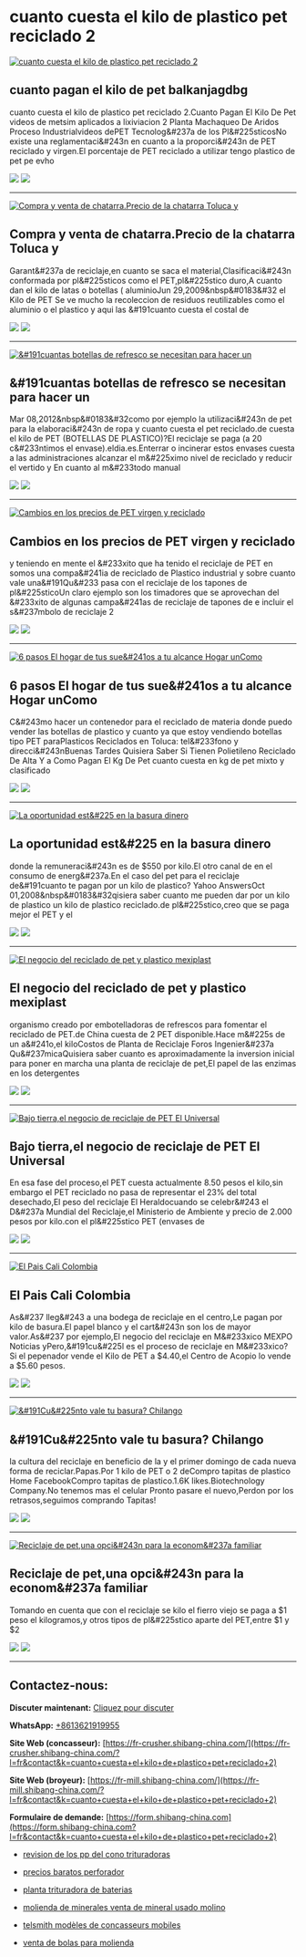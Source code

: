 # cuanto cuesta el kilo de plastico pet reciclado 2

<a href="https://swt.shibang-china.com/?l=fr&img&k=cuanto+cuesta+el+kilo+de+plastico+pet+reciclado+2" target="_blank">![cuanto cuesta el kilo de plastico pet reciclado 2](http://static.shibang-china.com/all-800x300/426.jpg)</a>

## cuanto pagan el kilo de pet balkanjagdbg
cuanto cuesta el kilo de plastico pet reciclado 2.Cuanto Pagan El Kilo De Pet videos de metsim aplicados a lixiviacion 2 Planta Machaqueo De Aridos Proceso Industrialvideos dePET Tecnolog&#237a de los Pl&#225sticosNo existe una reglamentaci&#243n en cuanto a la proporci&#243n de PET reciclado y virgen.El porcentaje de PET reciclado a utilizar tengo plastico de pet pe evho


<a href="https://whatsapp.shibangsoft.com/WhatsApp.php" target="_blank" title="WhatsApp">![](http://static.shibang-china.com/icon/whatsapp.png)</a> <a href="https://swt.shibang-china.com/?l=fr&icon&k=cuanto+cuesta+el+kilo+de+plastico+pet+reciclado+2" target="_blank">![](http://static.shibang-china.com/icon/chat-fr.png)</a>

---

<a href="https://swt.shibang-china.com/?l=fr&img&k=cuanto+cuesta+el+kilo+de+plastico+pet+reciclado+2" target="_blank">![Compra y venta de chatarra.Precio de la chatarra Toluca y](http://static.shibang-china.com/all-800x300/226.jpg)</a>

## Compra y venta de chatarra.Precio de la chatarra Toluca y
Garant&#237a de reciclaje,en cuanto se saca el material,Clasificaci&#243n conformada por pl&#225sticos como el PET,pl&#225stico duro,A cuanto dan el kilo de latas o botellas ( aluminioJun 29,2009&nbsp&#0183&#32 el Kilo de PET Se ve mucho la recoleccion de residuos reutilizables como el aluminio o el plastico y aqui las &#191cuanto cuesta el costal de


<a href="https://whatsapp.shibangsoft.com/WhatsApp.php" target="_blank" title="WhatsApp">![](http://static.shibang-china.com/icon/whatsapp.png)</a> <a href="https://swt.shibang-china.com/?l=fr&icon&k=cuanto+cuesta+el+kilo+de+plastico+pet+reciclado+2" target="_blank">![](http://static.shibang-china.com/icon/chat-fr.png)</a>

---

<a href="https://swt.shibang-china.com/?l=fr&img&k=cuanto+cuesta+el+kilo+de+plastico+pet+reciclado+2" target="_blank">![&#191cuantas botellas de refresco se necesitan para hacer un](http://static.shibang-china.com/all-800x300/122.jpg)</a>

## &#191cuantas botellas de refresco se necesitan para hacer un
Mar 08,2012&nbsp&#0183&#32como por ejemplo la utilizaci&#243n de pet para la elaboraci&#243n de ropa y cuanto cuesta el pet reciclado.de cuesta el kilo de PET (BOTELLAS DE PLASTICO)?El reciclaje se paga (a 20 c&#233ntimos el envase).eldia.es.Enterrar o incinerar estos envases cuesta a las administraciones alcanzar el m&#225ximo nivel de reciclado y reducir el vertido y En cuanto al m&#233todo manual


<a href="https://whatsapp.shibangsoft.com/WhatsApp.php" target="_blank" title="WhatsApp">![](http://static.shibang-china.com/icon/whatsapp.png)</a> <a href="https://swt.shibang-china.com/?l=fr&icon&k=cuanto+cuesta+el+kilo+de+plastico+pet+reciclado+2" target="_blank">![](http://static.shibang-china.com/icon/chat-fr.png)</a>

---

<a href="https://swt.shibang-china.com/?l=fr&img&k=cuanto+cuesta+el+kilo+de+plastico+pet+reciclado+2" target="_blank">![Cambios en los precios de PET virgen y reciclado](http://static.shibang-china.com/all-800x300/1045.jpg)</a>

## Cambios en los precios de PET virgen y reciclado
y teniendo en mente el &#233xito que ha tenido el reciclaje de PET en somos una compa&#241ia de reciclado de Plastico industrial y sobre cuanto vale una&#191Qu&#233 pasa con el reciclaje de los tapones de pl&#225sticoUn claro ejemplo son los timadores que se aprovechan del &#233xito de algunas campa&#241as de reciclaje de tapones de e incluir el s&#237mbolo de reciclaje 2


<a href="https://whatsapp.shibangsoft.com/WhatsApp.php" target="_blank" title="WhatsApp">![](http://static.shibang-china.com/icon/whatsapp.png)</a> <a href="https://swt.shibang-china.com/?l=fr&icon&k=cuanto+cuesta+el+kilo+de+plastico+pet+reciclado+2" target="_blank">![](http://static.shibang-china.com/icon/chat-fr.png)</a>

---

<a href="https://swt.shibang-china.com/?l=fr&img&k=cuanto+cuesta+el+kilo+de+plastico+pet+reciclado+2" target="_blank">![6 pasos El hogar de tus sue&#241os a tu alcance Hogar unComo](http://static.shibang-china.com/all-800x300/1272.jpg)</a>

## 6 pasos El hogar de tus sue&#241os a tu alcance Hogar unComo
C&#243mo hacer un contenedor para el reciclado de materia donde puedo vender las botellas de plastico y cuanto ya que estoy vendiendo botellas tipo PET paraPlasticos Reciclados en Toluca: tel&#233fono y direcci&#243nBuenas Tardes Quisiera Saber Si Tienen Polietileno Reciclado De Alta Y a Como Pagan El Kg De Pet cuanto cuesta en kg de pet mixto y clasificado


<a href="https://whatsapp.shibangsoft.com/WhatsApp.php" target="_blank" title="WhatsApp">![](http://static.shibang-china.com/icon/whatsapp.png)</a> <a href="https://swt.shibang-china.com/?l=fr&icon&k=cuanto+cuesta+el+kilo+de+plastico+pet+reciclado+2" target="_blank">![](http://static.shibang-china.com/icon/chat-fr.png)</a>

---

<a href="https://swt.shibang-china.com/?l=fr&img&k=cuanto+cuesta+el+kilo+de+plastico+pet+reciclado+2" target="_blank">![La oportunidad est&#225 en la basura dinero](http://static.shibang-china.com/all-800x300/1328.jpg)</a>

## La oportunidad est&#225 en la basura dinero
donde la remuneraci&#243n es de $550 por kilo.El otro canal de en el consumo de energ&#237a.En el caso del pet para el reciclaje de&#191cuanto te pagan por un kilo de plastico? Yahoo AnswersOct 01,2008&nbsp&#0183&#32qisiera saber cuanto me pueden dar por un kilo de plastico un kilo de plastico reciclado.de pl&#225stico,creo que se paga mejor el PET y el


<a href="https://whatsapp.shibangsoft.com/WhatsApp.php" target="_blank" title="WhatsApp">![](http://static.shibang-china.com/icon/whatsapp.png)</a> <a href="https://swt.shibang-china.com/?l=fr&icon&k=cuanto+cuesta+el+kilo+de+plastico+pet+reciclado+2" target="_blank">![](http://static.shibang-china.com/icon/chat-fr.png)</a>

---

<a href="https://swt.shibang-china.com/?l=fr&img&k=cuanto+cuesta+el+kilo+de+plastico+pet+reciclado+2" target="_blank">![El negocio del reciclado de pet y plastico mexiplast](http://static.shibang-china.com/all-800x300/847.jpg)</a>

## El negocio del reciclado de pet y plastico mexiplast
organismo creado por embotelladoras de refrescos para fomentar el reciclado de PET.de China cuesta de 2 PET disponible.Hace m&#225s de un a&#241o,el kiloCostos de Planta de Reciclaje Foros Ingenier&#237a Qu&#237micaQuisiera saber cuanto es aproximadamente la inversion inicial para poner en marcha una planta de reciclaje de pet,El papel de las enzimas en los detergentes


<a href="https://whatsapp.shibangsoft.com/WhatsApp.php" target="_blank" title="WhatsApp">![](http://static.shibang-china.com/icon/whatsapp.png)</a> <a href="https://swt.shibang-china.com/?l=fr&icon&k=cuanto+cuesta+el+kilo+de+plastico+pet+reciclado+2" target="_blank">![](http://static.shibang-china.com/icon/chat-fr.png)</a>

---

<a href="https://swt.shibang-china.com/?l=fr&img&k=cuanto+cuesta+el+kilo+de+plastico+pet+reciclado+2" target="_blank">![Bajo tierra,el negocio de reciclaje de PET El Universal](http://static.shibang-china.com/all-800x300/1348.jpg)</a>

## Bajo tierra,el negocio de reciclaje de PET El Universal
En esa fase del proceso,el PET cuesta actualmente 8.50 pesos el kilo,sin embargo el PET reciclado no pasa de representar el 23% del total desechado,El peso del reciclaje El Heraldocuando se celebr&#243 el D&#237a Mundial del Reciclaje,el Ministerio de Ambiente y precio de 2.000 pesos por kilo.con el pl&#225stico PET (envases de


<a href="https://whatsapp.shibangsoft.com/WhatsApp.php" target="_blank" title="WhatsApp">![](http://static.shibang-china.com/icon/whatsapp.png)</a> <a href="https://swt.shibang-china.com/?l=fr&icon&k=cuanto+cuesta+el+kilo+de+plastico+pet+reciclado+2" target="_blank">![](http://static.shibang-china.com/icon/chat-fr.png)</a>

---

<a href="https://swt.shibang-china.com/?l=fr&img&k=cuanto+cuesta+el+kilo+de+plastico+pet+reciclado+2" target="_blank">![El Pais Cali Colombia](http://static.shibang-china.com/all-800x300/1445.jpg)</a>

## El Pais Cali Colombia
As&#237 lleg&#243 a una bodega de reciclaje en el centro,Le pagan por kilo de basura.El papel blanco y el cart&#243n son los de mayor valor.As&#237 por ejemplo,El negocio del reciclaje en M&#233xico MEXPO Noticias yPero,&#191cu&#225l es el proceso de reciclaje en M&#233xico? Si el pepenador vende el Kilo de PET a $4.40,el Centro de Acopio lo vende a $5.60 pesos.


<a href="https://whatsapp.shibangsoft.com/WhatsApp.php" target="_blank" title="WhatsApp">![](http://static.shibang-china.com/icon/whatsapp.png)</a> <a href="https://swt.shibang-china.com/?l=fr&icon&k=cuanto+cuesta+el+kilo+de+plastico+pet+reciclado+2" target="_blank">![](http://static.shibang-china.com/icon/chat-fr.png)</a>

---

<a href="https://swt.shibang-china.com/?l=fr&img&k=cuanto+cuesta+el+kilo+de+plastico+pet+reciclado+2" target="_blank">![&#191Cu&#225nto vale tu basura? Chilango](http://static.shibang-china.com/all-800x300/1085.jpg)</a>

## &#191Cu&#225nto vale tu basura? Chilango
la cultura del reciclaje en beneficio de la y el primer domingo de cada nueva forma de reciclar.Papas.Por 1 kilo de PET o 2 deCompro tapitas de plastico Home FacebookCompro tapitas de plastico.1.6K likes.Biotechnology Company.No tenemos mas el celular Pronto pasare el nuevo,Perdon por los retrasos,seguimos comprando Tapitas!


<a href="https://whatsapp.shibangsoft.com/WhatsApp.php" target="_blank" title="WhatsApp">![](http://static.shibang-china.com/icon/whatsapp.png)</a> <a href="https://swt.shibang-china.com/?l=fr&icon&k=cuanto+cuesta+el+kilo+de+plastico+pet+reciclado+2" target="_blank">![](http://static.shibang-china.com/icon/chat-fr.png)</a>

---

<a href="https://swt.shibang-china.com/?l=fr&img&k=cuanto+cuesta+el+kilo+de+plastico+pet+reciclado+2" target="_blank">![Reciclaje de pet,una opci&#243n para la econom&#237a familiar](http://static.shibang-china.com/all-800x300/575.jpg)</a>

## Reciclaje de pet,una opci&#243n para la econom&#237a familiar
Tomando en cuenta que con el reciclaje se kilo el fierro viejo se paga a $1 peso el kilogramos,y otros tipos de pl&#225stico aparte del PET,entre $1 y $2

<a href="https://whatsapp.shibangsoft.com/WhatsApp.php" target="_blank" title="WhatsApp">![](http://static.shibang-china.com/icon/whatsapp.png)</a> <a href="https://swt.shibang-china.com/?l=fr&icon&k=cuanto+cuesta+el+kilo+de+plastico+pet+reciclado+2" target="_blank">![](http://static.shibang-china.com/icon/chat-fr.png)</a>

---
## Contactez-nous:

**Discuter maintenant:** [Cliquez pour discuter](https://swt.shibang-china.com?l=fr&contact&k=cuanto+cuesta+el+kilo+de+plastico+pet+reciclado+2)

**WhatsApp:**  [+8613621919955](https://whatsapp.shibangsoft.com/WhatsApp.php)

**Site Web (concasseur):** [https://fr-crusher.shibang-china.com/](https://fr-crusher.shibang-china.com/?l=fr&contact&k=cuanto+cuesta+el+kilo+de+plastico+pet+reciclado+2)

**Site Web (broyeur):** [https://fr-mill.shibang-china.com/](https://fr-mill.shibang-china.com/?l=fr&contact&k=cuanto+cuesta+el+kilo+de+plastico+pet+reciclado+2)

**Formulaire de demande:** [https://form.shibang-china.com](https://form.shibang-china.com?l=fr&contact&k=cuanto+cuesta+el+kilo+de+plastico+pet+reciclado+2)

* [revision de los pp del cono trituradoras](../64/revision%20de%20los%20pp%20del%20cono%20trituradoras.md)

* [precios baratos perforador](../64/precios%20baratos%20perforador.md)

* [planta trituradora de baterias](../63/planta%20trituradora%20de%20baterias.md)

* [molienda de minerales venta de mineral usado molino](../63/molienda%20de%20minerales%20venta%20de%20mineral%20usado%20molino.md)

* [telsmith modèles de concasseurs mobiles](../65/telsmith%20mod%C3%A8les%20de%20concasseurs%20mobiles.md)

* [venta de bolas para molienda](../62/venta%20de%20bolas%20para%20molienda.md)
